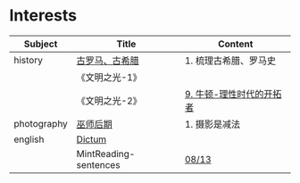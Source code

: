 # Interests

| Subject     | Title                                       | Content                                                      |
| ----------- | ------------------------------------------- | ------------------------------------------------------------ |
| history     | [古罗马、古希腊](history/古希腊、古罗马.md) | 1. 梳理古希腊、罗马史                                        |
|             | 《文明之光-1》                              |                                                              |
|             | 《文明之光-2》                              | [9. 牛顿-理性时代的开拓者](history/牛顿-理性时代的开拓者.md) |
| photography | [巫师后期](photography/巫师后期.md)         | 1. 摄影是减法                                                |
| english     | [Dictum](/english/Dictum.md)                |                                                              |
|             | MintReading-sentences                       | [08/13](english/sentences-0813.md)                           |

